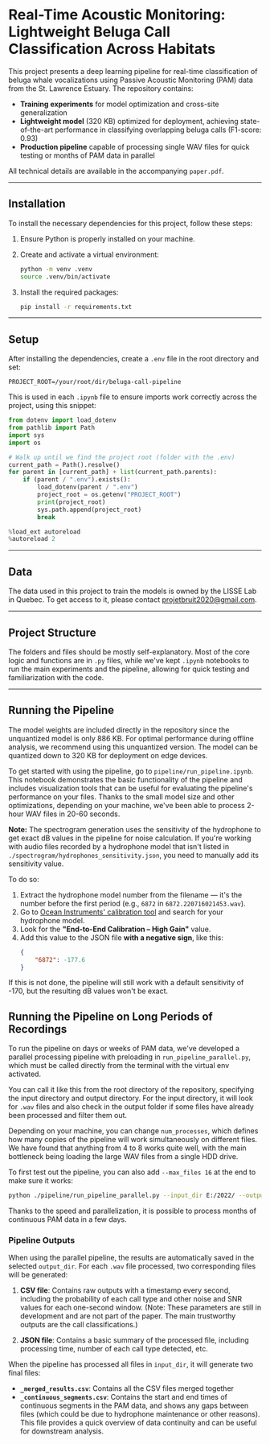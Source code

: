 # Real-Time Acoustic Monitoring: Lightweight Beluga Call Classification Across Habitats

This project presents a deep learning pipeline for real-time classification of beluga whale vocalizations using Passive Acoustic Monitoring (PAM) data from the St. Lawrence Estuary. The repository contains:

- **Training experiments** for model optimization and cross-site generalization
- **Lightweight model** (320 KB) optimized for deployment, achieving state-of-the-art performance in classifying overlapping beluga calls (F1-score: 0.93)
- **Production pipeline** capable of processing single WAV files for quick testing or months of PAM data in parallel


All technical details are available in the accompanying `paper.pdf`.

---

## Installation

To install the necessary dependencies for this project, follow these steps:

1. Ensure Python is properly installed on your machine.

2. Create and activate a virtual environment:
   ```bash
   python -m venv .venv
   source .venv/bin/activate
   ```

3. Install the required packages:
   ```bash
   pip install -r requirements.txt
   ```

---

## Setup

After installing the dependencies, create a `.env` file in the root directory and set:

```
PROJECT_ROOT=/your/root/dir/beluga-call-pipeline
```

This is used in each `.ipynb` file to ensure imports work correctly across the project, using this snippet:

```python
from dotenv import load_dotenv
from pathlib import Path
import sys
import os

# Walk up until we find the project root (folder with the .env)
current_path = Path().resolve()
for parent in [current_path] + list(current_path.parents):
    if (parent / ".env").exists():
        load_dotenv(parent / ".env")
        project_root = os.getenv("PROJECT_ROOT")
        print(project_root)
        sys.path.append(project_root)
        break

%load_ext autoreload
%autoreload 2
```

---

## Data

The data used in this project to train the models is owned by the LISSE Lab in Quebec. To get access to it, please contact [projetbruit2020@gmail.com](mailto:projetbruit2020@gmail.com).

---

## Project Structure

The folders and files should be mostly self-explanatory. Most of the core logic and functions are in `.py` files, while we've kept `.ipynb` notebooks to run the main experiments and the pipeline, allowing for quick testing and familiarization with the code.

---

## Running the Pipeline

The model weights are included directly in the repository since the unquantized model is only 886 KB. For optimal performance during offline analysis, we recommend using this unquantized version. The model can be quantized down to 320 KB for deployment on edge devices.

To get started with using the pipeline, go to `pipeline/run_pipeline.ipynb`. This notebook demonstrates the basic functionality of the pipeline and includes visualization tools that can be useful for evaluating the pipeline's performance on your files. Thanks to the small model size and other optimizations, depending on your machine, we've been able to process 2-hour WAV files in 20-60 seconds.

**Note:** The spectrogram generation uses the sensitivity of the hydrophone to get exact dB values in the pipeline for noise calculation. If you're working with audio files recorded by a hydrophone model that isn't listed in `./spectrogram/hydrophones_sensitivity.json`, you need to manually add its sensitivity value.

To do so:

1. Extract the hydrophone model number from the filename — it's the number before the first period (e.g., `6872` in `6872.220716021453.wav`).
2. Go to [Ocean Instruments' calibration tool](https://oceaninstruments.azurewebsites.net/) and search for your hydrophone model.
3. Look for the **"End-to-End Calibration – High Gain"** value.
4. Add this value to the JSON file **with a negative sign**, like this:
   ```json
   {
       "6872": -177.6
   }
   ```
   
If this is not done, the pipeline will still work with a default sensitivity of -170, but the resulting dB values won't be exact.

## Running the Pipeline on Long Periods of Recordings

To run the pipeline on days or weeks of PAM data, we've developed a parallel processing pipeline with preloading in `run_pipeline_parallel.py`, which must be called directly from the terminal with the virtual env activated.

You can call it like this from the root directory of the repository, specifying the input directory and output directory. For the input directory, it will look for `.wav` files and also check in the output folder if some files have already been processed and filter them out.

Depending on your machine, you can change `num_processes`, which defines how many copies of the pipeline will work simultaneously on different files. We have found that anything from 4 to 8 works quite well, with the main bottleneck being loading the large WAV files from a single HDD drive.

To first test out the pipeline, you can also add `--max_files 16` at the end to make sure it works:

```bash
python ./pipeline/run_pipeline_parallel.py --input_dir E:/2022/ --output_dir ./pipeline/outputs/BSM_2022 --num_processes 4
```

Thanks to the speed and parallelization, it is possible to process months of continuous PAM data in a few days.

### Pipeline Outputs

When using the parallel pipeline, the results are automatically saved in the selected `output_dir`. For each `.wav` file processed, two corresponding files will be generated:

1. **CSV file**: Contains raw outputs with a timestamp every second, including the probability of each call type and other noise and SNR values for each one-second window. (Note: These parameters are still in development and are not part of the paper. The main trustworthy outputs are the call classifications.)

2. **JSON file**: Contains a basic summary of the processed file, including processing time, number of each call type detected, etc.

When the pipeline has processed all files in `input_dir`, it will generate two final files:

- **`_merged_results.csv`**: Contains all the CSV files merged together
- **`_continuous_segments.csv`**: Contains the start and end times of continuous segments in the PAM data, and shows any gaps between files (which could be due to hydrophone maintenance or other reasons). This file provides a quick overview of data continuity and can be useful for downstream analysis.


